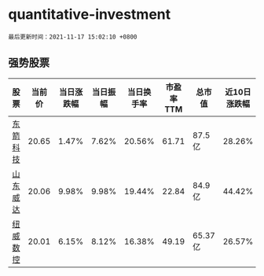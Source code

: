 # quantitative-investment

`最后更新时间：2021-11-17 15:02:10 +0800`

## 强势股票

|股票|当前价|当日涨跌幅|当日振幅|当日换手率|市盈率TTM|总市值|近10日涨跌幅|
|----|----|----|----|----|----|----|----|
|[东箭科技](https://xueqiu.com/S/SZ300978)|20.65|1.47%|7.62%|20.56%|61.71|87.5亿|28.26%|
|[山东威达](https://xueqiu.com/S/SZ002026)|20.06|9.98%|9.98%|19.44%|22.84|84.9亿|44.42%|
|[纽威数控](https://xueqiu.com/S/SH688697)|20.01|6.15%|8.12%|16.38%|49.19|65.37亿|26.57%|
